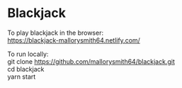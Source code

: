 # Blackjack

To play blackjack in the browser:  </br>
https://blackjack-mallorysmith64.netlify.com/ </br>

To run locally: </br>
git clone https://github.com/mallorysmith64/blackjack.git </br>
cd blackjack </br>
yarn start
